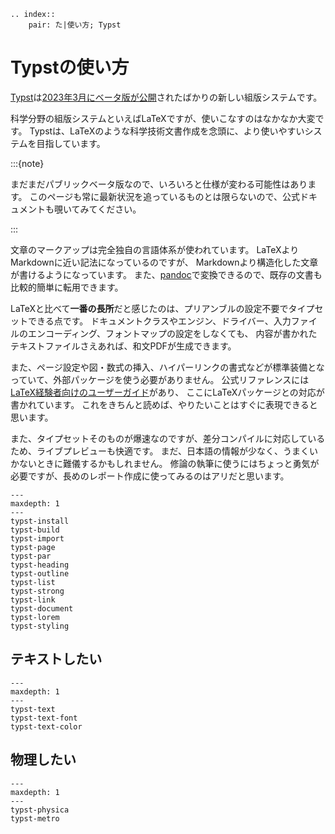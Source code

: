 ```{eval-rst}
.. index::
    pair: た|使い方; Typst
```

# Typstの使い方

[Typst](https://typst.app/)は[2023年3月にベータ版が公開](https://typst.app/blog/2023/beta-oss-launch)されたばかりの新しい組版システムです。

科学分野の組版システムといえばLaTeXですが、使いこなすのはなかなか大変です。
Typstは、LaTeXのような科学技術文書作成を念頭に、より使いやすいシステムを目指しています。

:::{note}

まだまだパブリックベータ版なので、いろいろと仕様が変わる可能性はあります。
このページも常に最新状況を追っているものとは限らないので、公式ドキュメントも覗いてみてください。

:::

文章のマークアップは完全独自の言語体系が使われています。
LaTeXよりMarkdownに近い記法になっているのですが、
Markdownより構造化した文章が書けるようになっています。
また、[pandoc](../command/command-pandoc.md)で変換できるので、既存の文書も比較的簡単に転用できます。

LaTeXと比べて**一番の長所**だと感じたのは、プリアンブルの設定不要でタイプセットできる点です。
ドキュメントクラスやエンジン、ドライバー、入力ファイルのエンコーディング、フォントマップの設定をしなくても、
内容が書かれたテキストファイルさえあれば、和文PDFが生成できます。

また、ページ設定や図・数式の挿入、ハイパーリンクの書式などが標準装備となっていて、外部パッケージを使う必要がありません。
公式リファレンスには[LaTeX経験者向けのユーザーガイド](https://typst.app/docs/guides/guide-for-latex-users/)があり、
ここにLaTeXパッケージとの対応が書かれています。
これをきちんと読めば、やりたいことはすぐに表現できると思います。

また、タイプセットそのものが爆速なのですが、差分コンパイルに対応しているため、ライブプレビューも快適です。
まだ、日本語の情報が少なく、うまくいかないときに難儀するかもしれません。
修論の執筆に使うにはちょっと勇気が必要ですが、長めのレポート作成に使ってみるのはアリだと思います。

```{toctree}
---
maxdepth: 1
---
typst-install
typst-build
typst-import
typst-page
typst-par
typst-heading
typst-outline
typst-list
typst-strong
typst-link
typst-document
typst-lorem
typst-styling
```

## テキストしたい

```{toctree}
---
maxdepth: 1
---
typst-text
typst-text-font
typst-text-color
```

## 物理したい

```{toctree}
---
maxdepth: 1
---
typst-physica
typst-metro
```

